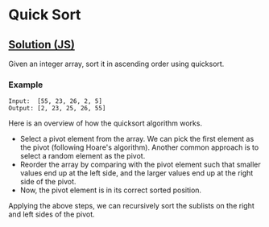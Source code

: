 # Quick Sort

## [Solution (JS)](./solution.js)

Given an integer array, sort it in ascending order using quicksort.

### Example

```
Input:  [55, 23, 26, 2, 5]
Output: [2, 23, 25, 26, 55]
```

Here is an overview of how the quicksort algorithm works.

* Select a pivot element from the array. We can pick the first element as the pivot (following Hoare's algorithm). Another common approach is to select a random element as the pivot.
* Reorder the array by comparing with the pivot element such that smaller values end up at the left side, and the larger values end up at the right side of the pivot.
* Now, the pivot element is in its correct sorted position.

Applying the above steps, we can recursively sort the sublists on the right and left sides of the pivot.
